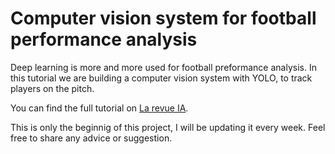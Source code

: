 # Computer vision system for football performance analysis

Deep learning is more and more used for football preformance analysis. In this tutorial we are building a computer vision system with YOLO, to track players on the pitch.

You can find the full tutorial on [La revue IA](https://larevueia.fr/deep-learning-pour-le-football-computer-vision-partie-i/). 

This is only the beginnig of this project, I will be updating it every week. Feel free to share any advice or suggestion.
